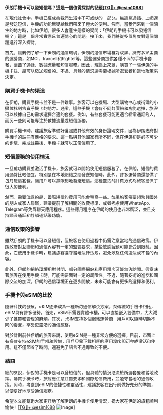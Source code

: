 **伊朗手機卡可以發短信嗎？這是一個值得探討的話題[[TG💪+ @esim1088](https://t.me/s/esim1088)]**

在現代社會中，手機已經成為我們生活中不可或缺的一部分。無論是通話、上網還是發送短信，手機的功能無疑給我們帶來了極大的便利。然而，當我們來到一個陌生的地方時，比如伊朗，很多人會產生這樣的疑問：「伊朗的手機卡可以發短信嗎？」這是一個非常實際且普遍關心的問題。接下來，我們將從多個角度對這個問題進行深入探討。

首先，讓我們了解一下伊朗的通信環境。伊朗的通信市場相對成熟，擁有多家主要的運營商，如MCI、Irancell和Rightel等。這些運營商提供各種不同的手機卡套餐，涵蓋了通話、數據流量和短信服務。因此，理論上來說，購買了一張伊朗的手機卡後，是可以發送短信的。不過，具體的情況還需要根據所選套餐和當地政策來決定。

### **購買手機卡的渠道**

在伊朗，購買手機卡並不是一件難事。旅客可以在機場、大型購物中心或街頭的小攤位找到售賣手機卡的地方。通常，這些手機卡會有不同的價格和功能選擇，旅客可以根據自己的需求選擇合適的套餐。例如，有些套餐可能更適合經常通話的人，而另一些則可能專注於數據流量或短信服務。

購買手機卡時，建議旅客準備好護照或其他有效的身份證明文件，因為伊朗政府對手機卡的註冊有嚴格的要求。這一點與其他國家有所不同，但在伊朗卻是必不可少的步驟。完成註冊後，手機卡就可以正常使用了。

### **短信服務的使用情況**

一旦成功購買並激活手機卡，旅客就可以開始使用短信服務了。在伊朗，短信的費用通常比較便宜，特別是在本地網絡之間發送短信時。此外，許多運營商還提供了包月短信套餐，讓用戶可以無限制地發送短信。這種靈活的計費方式為旅客提供了很大的便利。

然而，需要注意的是，國際短信的費用可能會稍高一些。如果旅客需要頻繁與國外的朋友或家人聯繫，建議提前了解相關的收費標準，或者考慮使用WhatsApp、Telegram等免費聊天應用程序。這些應用程序在伊朗的使用也非常廣泛，並且支持語音通話和視頻通話等功能。

### **通信政策的影響**

雖然伊朗的手機卡可以發短信，但旅客在使用過程中仍需注意當地的通信政策。伊朗政府對互聯網和通信內容有一定的監管要求，某些敏感話題可能會受到限制。因此，在使用手機卡時，建議旅客遵守當地法律法規，避免涉及任何違法或不當的內容。

此外，伊朗的網絡環境相對封閉，部分國際網站和應用程序可能無法訪問。這意味著旅客在使用手機卡時，可能需要面對一定的局限性。不過，隨著技術的進步和國際交流的加深，伊朗的通信環境正在逐步開放，未來可能會有更多的選擇和便利。

### **手機卡與eSIM的比較**

隨著科技的發展，eSIM逐漸成為一種新的通信解決方案。與傳統的手機卡相比，eSIM具有許多優勢。首先，eSIM不需要實體卡槽，可以直接嵌入設備中，大大減少了攜帶和管理的麻煩。其次，eSIM支持多個網絡運營商，用戶可以隨時切換不同的套餐，享受更靈活的通信服務。

對於計劃前往伊朗的旅客來說，使用eSIM是一種非常方便的選擇。目前，市面上有多款支持eSIM的手機和設備，用戶只需下載相應的應用程序即可完成激活和使用。這不僅節省了時間，還避免了語言不通導致的不便。

### **結語**

總的來說，伊朗的手機卡是可以發短信的，但具體的情況取決於所選套餐和當地政策。購買手機卡時，旅客應注意註冊要求和國際短信費用，並遵守當地的通信政策。同時，考慮到eSIM的便捷性和靈活性，建議旅客在出行前做好充分的準備，以便更好地享受通信服務。

希望本文能幫助大家更好地了解伊朗的手機卡使用情況，祝大家在伊朗的旅程順利愉快！[[TG💪+ @esim1088](https://t.me/s/esim1088) ![Image](https://i.postimg.cc/4NQfJmqS/Snipaste-2025-05-13-00-14-12.png)]